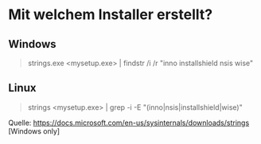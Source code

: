 # Mit welchem Installer erstellt?

## Windows
> strings.exe <mysetup.exe> | findstr /i /r "inno installshield nsis wise"


## Linux
> strings <mysetup.exe> | grep -i -E "(inno|nsis|installshield|wise)"

Quelle: https://docs.microsoft.com/en-us/sysinternals/downloads/strings [Windows only]
